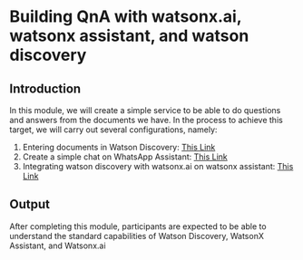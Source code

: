 # Building QnA with watsonx.ai, watsonx assistant, and watson discovery
## Introduction
In this module, we will create a simple service to be able to do questions and answers from the documents we have. In the process to achieve this target, we will carry out several configurations, namely:
1. Entering documents in Watson Discovery: [This Link](https://github.com/Client-Engineering-Indonesia/watsonx-incubation-2/blob/main/Lab%203%3A%20Building%20QnA%20with%20watsonx.ai%2C%20watsonx%20assistant%20and%20watson%20discovery/setup-watson-discovery.md)
2. Create a simple chat on WhatsApp Assistant: [This Link](https://github.com/Client-Engineering-Indonesia/watsonx-incubation-2/blob/main/Lab%203%3A%20Building%20QnA%20with%20watsonx.ai%2C%20watsonx%20assistant%20and%20watson%20discovery/setup-watsonx-assistant.md)
3. Integrating watson discovery with watsonx.ai on watsonx assistant: [This Link](https://github.com/Client-Engineering-Indonesia/watsonx-incubation-2/blob/main/Lab%203%3A%20Building%20QnA%20with%20watsonx.ai%2C%20watsonx%20assistant%20and%20watson%20discovery/set-up-the-RAG.md)

## Output
After completing this module, participants are expected to be able to understand the standard capabilities of Watson Discovery, WatsonX Assistant, and Watsonx.ai
